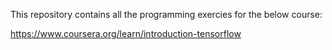 This repository contains all the programming exercies for the below course:

https://www.coursera.org/learn/introduction-tensorflow
